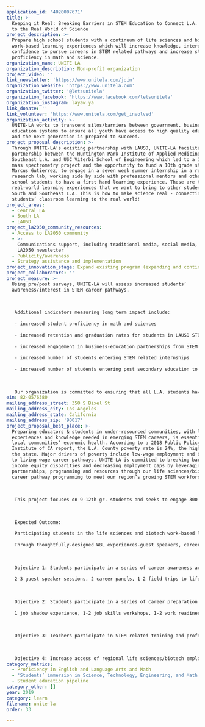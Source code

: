 ```yaml
---
application_id: '4020007671'
title: >-
  Keeping it Real: Breaking Barriers in STEM Education to Connect L.A. Students
  to the Real World of Science
project_description: >-
  Prepare high school students with a continuum of life sciences and biotech
  work-based learning experiences which will increase knowledge, interest, and
  confidence to pursue careers in STEM related pathways and increase students’
  proficiency in math and science.
organization_name: UNITE LA
organization_description: Non-profit organization
project_video: ''
link_newsletter: 'https://www.unitela.com/join'
organization_website: 'https://www.unitela.com'
organization_twitter: '@letsunitela'
organization_facebook: 'https://www.facebook.com/letsunitela'
organization_instagram: layaw.ya
link_donate: ''
link_volunteer: 'https://www.unitela.com/get_involved'
organization_activity: >-
  UNITE-LA works to transcend silos/barriers between government, business &
  education systems to ensure all youth have access to high quality education
  and the next generation is prepared to succeed.
project_proposal_description: >-
  Through UNITE-LA's existing partnership with LAUSD, UNITE-LA facilitated a
  partnership between the Huntington Park Institute of Applied Medicine in
  Southeast L.A. and USC Viterbi School of Engineering which led to a 10th grade
  mass spectrometry project and the opportunity to fund a 10th grade student,
  Marcus Gutierrez, to engage in a seven week summer internship in a real
  research lab, working side by side with professional mentors and other high
  school students to have a first hand learning experience. These are the
  real-world learning experiences that we want to bring to other students in
  South and Southeast L.A. This is how to make science real - connecting the
  students’ classroom learning to the real world!
project_areas:
  - Central LA
  - South LA
  - LAUSD
project_la2050_community_resources:
  - Access to LA2050 community
  - >-
    Communications support, including traditional media, social media, and
    LA2050 newsletter
  - Publicity/awareness
  - Strategy assistance and implementation
project_innovation_stage: Expand existing program (expanding and continuing ongoing successful projects)
project_collaborators: ''
project_measure: >-
  Using pre/post surveys, UNITE-LA will assess increased students’
  awareness/interest in STEM career pathways.
   
   
   
   Additional indicators measuring long term impact include:
   
   - increased student proficiency in math and sciences
   
   - increased retention and graduation rates for students in LAUSD STEM related pathways
   
   - increased engagement in business-education partnerships from STEM related industry partners
   
   - increased number of students entering STEM related internships
   
   - increased number of students entering post secondary education to pursue STEM and certificates and degrees
   
   
   
   Our organization is committed to ensuring that all L.A. students have access to equitable outcomes and access to the opportunities needed to succeed in college and careers. UNITE-LA is confronting income and economic disparities within our neediest communities by promoting learning models that will produce the region’s talent for its emerging STEM workforce and related industries.
ein: 82-0576380
mailing_address_street: 350 S Bixel St
mailing_address_city: Los Angeles
mailing_address_state: California
mailing_address_zip: '90017'
project_proposal_best_place: >-
  Preparing educators & students in under-resourced communities, with learning
  experiences and knowledge needed in emerging STEM careers, is essential to our
  local communities’ economic health. According to a 2018 Public Policy
  Institute of CA report, the L.A. County poverty rate is 24%, the highest in
  the state. Major drivers of poverty include low-wage employment and barriers
  to living wage career pathways. UNITE-LA is committed to breaking barriers to
  income equity disparities and decreasing employment gaps by leveraging
  partnerships, programming and resources through our life sciences/biotech
  career pathway programming to meet our region’s growing STEM workforce needs.
   
   
   
   This project focuses on 9-12th gr. students and seeks to engage 300 students in life sciences/biotech pathways at Orthopaedic Hospital Medical Magnet High School and Huntington Park Institute of Applied Medicine. 
   
   
   
   Expected Outcome:
   
   Participating students in the life sciences and biotech work-based learning (WBL) experiences will increase their knowledge, interest, and confidence to pursue careers in STEM related pathways, as well as expanded networks with industry professionals. 
   
   Through thoughtfully-designed WBL experiences-guest speakers, career fairs, company tours, job shadowing, professional development, job skills training and internships- that align with their curriculum, UNITE-LA increases students’ STEM proficiency.
   
   
   
   Objective 1: Students participate in a series of career awareness activities: 
   
   2-3 guest speaker sessions, 2 career panels, 1-2 field trips to life sciences/biotech employers, and 1 student showcase (students showcase their knowledge of biotech & industry professionals assess students’ understanding of life sciences and careers in STEM) (Fall 2019) 
   
   
   
   Objective 2: Students participate in a series of career preparation activities:
   
   1 job shadow experience, 1-2 job skills workshops, 1-2 work readiness certification assessments, 1-2 hands-on lab experiments (Winter 2020)
   
   
   
   Objective 3: Teachers participate in STEM related training and professional development activities: 1-2 teachers are connected to partnerships with real industry professionals to support students’ experiential learning projects, 1-2 teachers participate in professional development workshops related to the life sciences/biotech, 1-2 teachers participate in an externship at a local biotech lab. (School year continuous: Aug. 2019-June 2020)
   
   
   
   Objective 4: Increase access of regional life sciences/biotech employers in local talent and workforce development through their participation in work-based learning. Activities include: build 2-3 business education partnerships to support students from underserved communities interested in the life sciences and biotech industries, 4-5 regional biotech employers participate in work readiness assessment programming, develop 1-2 champions in biotech to influence increased industry support for work-based learning (School year continuous: Aug. 2019-June 2020)
category_metrics:
  - Proficiency in English and Language Arts and Math
  - 'Students’ immersion in Science, Technology, Engineering, and Math content'
  - Student education pipeline
category_other: []
year: 2019
category: learn
filename: unite-la
order: 33

---
```

